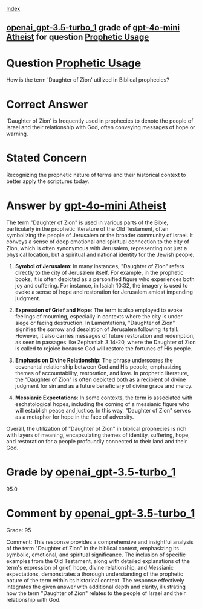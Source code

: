 
[Index](../../../../index.md)
## [openai_gpt-3.5-turbo_1](../../../grading_models/openai_gpt-3.5-turbo_1.md) grade of [gpt-4o-mini Atheist](../../../answering_models/gpt-4o-mini_Atheist.md) for question [Prophetic Usage](../../../questions/Prophetic_Usage.md)

# Question [Prophetic Usage](../../../questions/Prophetic_Usage.md)
How is the term 'Daughter of Zion' utilized in Biblical prophecies?

# Correct Answer
'Daughter of Zion' is frequently used in prophecies to denote the people of Israel and their relationship with God, often conveying messages of hope or warning.

# Stated Concern
Recognizing the prophetic nature of terms and their historical context to better apply the scriptures today.

# Answer by [gpt-4o-mini Atheist](../../../answering_models/gpt-4o-mini_Atheist.md)
The term "Daughter of Zion" is used in various parts of the Bible, particularly in the prophetic literature of the Old Testament, often symbolizing the people of Jerusalem or the broader community of Israel. It conveys a sense of deep emotional and spiritual connection to the city of Zion, which is often synonymous with Jerusalem, representing not just a physical location, but a spiritual and national identity for the Jewish people.

1. **Symbol of Jerusalem**: In many instances, "Daughter of Zion" refers directly to the city of Jerusalem itself. For example, in the prophetic books, it is often depicted as a personified figure who experiences both joy and suffering. For instance, in Isaiah 10:32, the imagery is used to evoke a sense of hope and restoration for Jerusalem amidst impending judgment.

2. **Expression of Grief and Hope**: The term is also employed to evoke feelings of mourning, especially in contexts where the city is under siege or facing destruction. In Lamentations, "Daughter of Zion" signifies the sorrow and desolation of Jerusalem following its fall. However, it also carries messages of future restoration and redemption, as seen in passages like Zephaniah 3:14-20, where the Daughter of Zion is called to rejoice because God will restore the fortunes of His people.

3. **Emphasis on Divine Relationship**: The phrase underscores the covenantal relationship between God and His people, emphasizing themes of accountability, restoration, and love. In prophetic literature, the "Daughter of Zion" is often depicted both as a recipient of divine judgment for sin and as a future beneficiary of divine grace and mercy.

4. **Messianic Expectations**: In some contexts, the term is associated with eschatological hopes, including the coming of a messianic figure who will establish peace and justice. In this way, "Daughter of Zion" serves as a metaphor for hope in the face of adversity.

Overall, the utilization of "Daughter of Zion" in biblical prophecies is rich with layers of meaning, encapsulating themes of identity, suffering, hope, and restoration for a people profoundly connected to their land and their God.

# Grade by [openai_gpt-3.5-turbo_1](../../../grading_models/openai_gpt-3.5-turbo_1.md)
95.0

# Comment by [openai_gpt-3.5-turbo_1](../../../grading_models/openai_gpt-3.5-turbo_1.md)
Grade: 95

Comment: This response provides a comprehensive and insightful analysis of the term "Daughter of Zion" in the biblical context, emphasizing its symbolic, emotional, and spiritual significance. The inclusion of specific examples from the Old Testament, along with detailed explanations of the term's expression of grief, hope, divine relationship, and Messianic expectations, demonstrates a thorough understanding of the prophetic nature of the term within its historical context. The response effectively integrates the given answer with additional depth and clarity, illustrating how the term "Daughter of Zion" relates to the people of Israel and their relationship with God.
